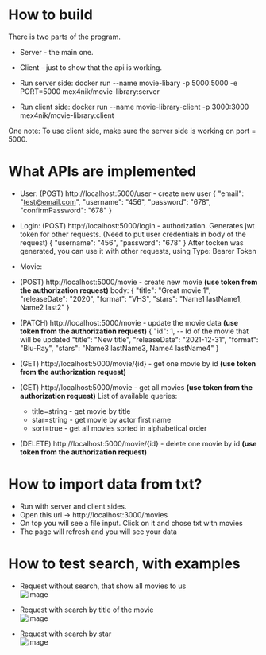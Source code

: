 # How to build

There is two parts of the program.
- Server - the main one.
- Client - just to show that the api is working.

- Run server side: docker run --name movie-libary -p 5000:5000 -e PORT=5000 mex4nik/movie-library:server
- Run client side: docker run --name movie-library-client -p 3000:3000 mex4nik/movie-library:client

One note: To use client side, make sure the server side is working on port = 5000.

# What APIs are implemented
- User:
(POST) http://localhost:5000/user - create new user
{
    "email": "test@email.com",
    "username": "456",
    "password": "678",
    "confirmPassword": "678"
}

- Login: 
(POST) http://localhost:5000/login - authorization. Generates jwt token for other requests. (Need to put user credentials in body of the request)
{
    "username": "456",
    "password": "678"
}
After tocken was generated, you can use it with other requests, using Type: Bearer Token

- Movie: 
- (POST) http://localhost:5000/movie - create new movie **(use token from the authorization request)**
body: {
    "title": "Great movie 1",
    "releaseDate": "2020",
    "format": "VHS",
    "stars": "Name1 lastName1, Name2 last2"
}

- (PATCH) http://localhost:5000/movie - update the movie data **(use token from the authorization request)**
{
    "id": 1,  -- Id of the movie that will be updated
    "title": "New title",
    "releaseDate": "2021-12-31",
    "format": "Blu-Ray",
    "stars": "Name3 lastName3, Name4 lastName4"
}

-  (GET) http://localhost:5000/movie/{id} - get one movie by id **(use token from the authorization request)**
-  (GET) http://localhost:5000/movie - get all movies **(use token from the authorization request)**
   List of available queries: 
   - title=string - get movie by title
   - star=string - get movie by actor first name
   - sort=true - get all movies sorted in alphabetical order
   
-  (DELETE) http://localhost:5000/movie/{id} - delete one movie by id **(use token from the authorization request)**

# How to import data from txt?
- Run with server and client sides.
- Open this url -> http://localhost:3000/movies
- On top you will see a file input. Click on it and chose txt with movies
- The page will refresh and you will see your data

# How to test search, with examples
- Request without search, that show all movies to us  
![image](https://user-images.githubusercontent.com/51294476/189198683-845170f1-d22b-40b4-aeb4-8c85f87e47cf.png)

- Request with search by title of the movie  
![image](https://user-images.githubusercontent.com/51294476/189198839-9643cf02-efdb-4c22-9131-64b684ec20a4.png)

- Request with search by star  
![image](https://user-images.githubusercontent.com/51294476/189198932-390e76a5-e66c-43fb-b9e0-cc7632c8826c.png)
